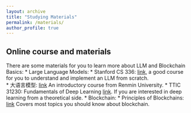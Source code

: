 ```yaml
---
layout: archive
title: "Studying Materials"
permalink: /materials/
author_profile: true
---
```


## Online course and materials
There are some materials for you to learn more about LLM and Blockchain Basics:
    * Large Language Models:
        * Stanford CS 336: [link](https://stanford-cs336.github.io/spring2025/), a good course for you to understand and implement an LLM from scratch.   
        * 大语言模型: [link](https://github.com/datawhalechina/llmbook) An introductory course from Renmin University.
        * TTIC 31230: Fundamentals of Deep Learning [link](https://mcallester.github.io/ttic-31230/). If you are interested in deep learning from a theoretical side.
    * Blockchain:
        * Principles of Blockchains: [link](https://web3.princeton.edu/principles-of-blockchains/) Covers most topics you should know about blockchain.
